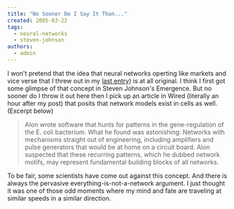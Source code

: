 ```yaml
---
title: "No Sooner Do I Say It Than..."
created: 2005-03-22
tags: 
  - neural-networks
  - steven-johnson
authors: 
  - admin
---
```


I won't pretend that the idea that neural networks operting like markets and vice verse that I threw out in my [last entry](http://banapana.troped.com/archives/2005/03/apologies_for_t.html)) is at all original. I think I first got some glimpse of that concept in Steven Johnson's Emergence. But no sooner do I throw it out here then I pick up an article in Wired (literally an hour after my post) that posits that network models exist in cells as well. (Excerpt below)

> Alon wrote software that hunts for patterns in the gene-regulation of the E. coli bacterium. What he found was astonishing: Networks with mechanisms straight out of engineering, including amplifiers and pulse generators that would be at home on a circuit board. Alon suspected that these recurring patterns, which he dubbed network motifs, may represent fundamental building blocks of all networks.

To be fair, some scientists have come out against this concept. And there is always the pervasive everything-is-not-a-network argument. I just thought it was one of those odd moments where my mind and fate are traveling at similar speeds in a similar direction.
